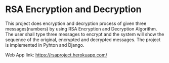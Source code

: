 # RSA Encryption and Decryption

This project does encryption and decryption process of given three messages(numbers) by using RSA Encryption and Decryption Algorithm. The user shall type three messages to encrypt and the system will show the sequence of the original, encrypted and decrypted messages. The project is implemented in Pyhton and Django.

Web App link: https://rsaproject.herokuapp.com/
